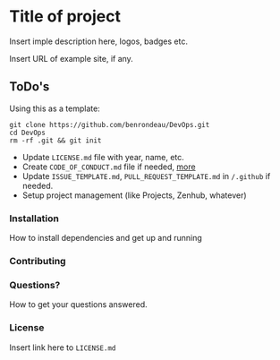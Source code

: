 # Title of project

Insert imple description here, logos, badges etc.

Insert URL of example site, if any.

## ToDo's

Using this as a template:

```
git clone https://github.com/benrondeau/DevOps.git
cd DevOps
rm -rf .git && git init
```

- Update `LICENSE.md` file with year, name, etc.
- Create `CODE_OF_CONDUCT.md` file if needed, [more](https://help.github.com/articles/adding-a-code-of-conduct-to-your-project/)
- Update `ISSUE_TEMPLATE.md`, `PULL_REQUEST_TEMPLATE.md` in `/.github` if needed.
- Setup project management (like Projects, Zenhub, whatever)

### Installation
How to install dependencies and get up and running

### Contributing

### Questions?
How to get your questions answered.

### License
Insert link here to `LICENSE.md`
